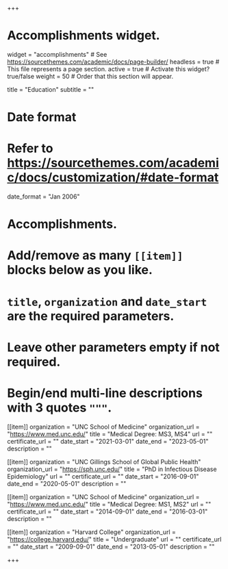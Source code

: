 +++
# Accomplishments widget.
widget = "accomplishments"  # See https://sourcethemes.com/academic/docs/page-builder/
headless = true  # This file represents a page section.
active = true  # Activate this widget? true/false
weight = 50  # Order that this section will appear.

title = "Education"
subtitle = ""

# Date format
#   Refer to https://sourcethemes.com/academic/docs/customization/#date-format
date_format = "Jan 2006"

# Accomplishments.
#   Add/remove as many `[[item]]` blocks below as you like.
#   `title`, `organization` and `date_start` are the required parameters.
#   Leave other parameters empty if not required.
#   Begin/end multi-line descriptions with 3 quotes `"""`.


[[item]]
  organization = "UNC School of Medicine"
  organization_url = "https://www.med.unc.edu/"
  title = "Medical Degree: MS3, MS4"
  url = ""
  certificate_url = ""
  date_start = "2021-03-01"
  date_end = "2023-05-01"
  description = ""

[[item]]
  organization = "UNC Gillings School of Global Public Health"
  organization_url = "https://sph.unc.edu/"
  title = "PhD in Infectious Disease Epidemiology"
  url = ""
  certificate_url = ""
  date_start = "2016-09-01"
  date_end = "2020-05-01"
  description = ""

[[item]]
  organization = "UNC School of Medicine"
  organization_url = "https://www.med.unc.edu/"
  title = "Medical Degree: MS1, MS2"
  url = ""
  certificate_url = ""
  date_start = "2014-09-01"
  date_end = "2016-03-01"
  description = ""

[[item]]
  organization = "Harvard College"
  organization_url = "https://college.harvard.edu/"
  title = "Undergraduate"
  url = ""
  certificate_url = ""
  date_start = "2009-09-01"
  date_end = "2013-05-01"
  description = ""

+++
